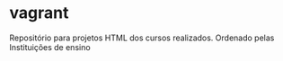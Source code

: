 # vagrant
Repositório para projetos HTML dos cursos realizados. Ordenado pelas Instituições de ensino

